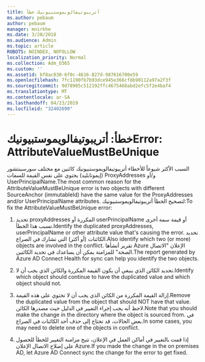 ```yaml
---
title: أتريبوتيفالويموستبيونيك خطأ
ms.author: pebaum
author: pebaum
manager: mnirkhe
ms.date: 3/20/2018
ms.audience: Admin
ms.topic: article
ROBOTS: NOINDEX, NOFOLLOW
localization_priority: Normal
ms.collection: Adm_O365
ms.custom: ''
ms.assetid: bf8ac830-6f0c-4616-827d-987616700e59
ms.openlocfilehash: 7fc1190fb7b93dce945e366cf8b90112a97a2f3f
ms.sourcegitcommit: 9d78905c512192ffc4675468abd2efc5f2e4baf4
ms.translationtype: MT
ms.contentlocale: ar-SA
ms.lasthandoff: 04/23/2019
ms.locfileid: "32402690"
---
```

# <a name="error-attributevaluemustbeunique"></a><span data-ttu-id="2b528-102">خطأ: أتريبوتيفالويموستبيونيك</span><span class="sxs-lookup"><span data-stu-id="2b528-102">Error: AttributeValueMustBeUnique</span></span>

<span data-ttu-id="2b528-103">السبب الأكثر شيوعاً للأخطاء أتريبوتيفالويموستبيونيك كائنين مع مختلف سورسينتشور (إيموتابليد) يحتوي على نفس القيمة للسمات ProxyAddresses و/أو UserPrincipalName.</span><span class="sxs-lookup"><span data-stu-id="2b528-103">The most common reason for the AttributeValueMustBeUnique error is two objects with different SourceAnchor (immutableId) have the same value for the ProxyAddresses and/or UserPrincipalName attributes.</span></span> <span data-ttu-id="2b528-104">لتصحيح الخطأ أتريبوتيفالويموستبيونيك:</span><span class="sxs-lookup"><span data-stu-id="2b528-104">To fix the AttributeValueMustBeUnique error:</span></span>
  
1. <span data-ttu-id="2b528-105">تحديد proxyAddresses المكررة أو userPrincipalName أو قيمة سمة أخرى تسبب هذا الخطأ.</span><span class="sxs-lookup"><span data-stu-id="2b528-105">Identify the duplicated proxyAddresses, userPrincipalName or other attribute value that's causing the error.</span></span> <span data-ttu-id="2b528-106">تحديد الكائنات (أو أكثر) التي تشارك في الصراع.</span><span class="sxs-lookup"><span data-stu-id="2b528-106">Also identify which two (or more) objects are involved in the conflict.</span></span> <span data-ttu-id="2b528-107">تقرير أنشأها Azure الإعلان "الاتصال الصحة" للمزامنة يمكن أن يساعدك في تحديد الكائنين.</span><span class="sxs-lookup"><span data-stu-id="2b528-107">The report generated by Azure AD Connect Health for sync can help you identify the two objects.</span></span>
    
2. <span data-ttu-id="2b528-108">تحديد الكائن الذي ينبغي أن يكون القيمة المكررة والكائن الذي يجب أن لا.</span><span class="sxs-lookup"><span data-stu-id="2b528-108">Identify which object should continue to have the duplicated value and which object should not.</span></span>
    
3. <span data-ttu-id="2b528-109">إزالة القيمة المكررة من الكائن الذي يجب أن لا تحتوي على هذه القيمة.</span><span class="sxs-lookup"><span data-stu-id="2b528-109">Remove the duplicated value from the object that should NOT have that value.</span></span> <span data-ttu-id="2b528-110">لاحظ أنه يجب إجراء التغيير في الدليل حيث مصدرها الكائن.</span><span class="sxs-lookup"><span data-stu-id="2b528-110">Note that you should make the change in the directory where the object is sourced from.</span></span> <span data-ttu-id="2b528-111">في بعض الحالات، قد تحتاج إلى حذف أحد الكائنات في الصراع.</span><span class="sxs-lookup"><span data-stu-id="2b528-111">In some cases, you may need to delete one of the objects in conflict.</span></span>
    
4. <span data-ttu-id="2b528-112">إذا قمت بالتغيير في أماكن العمل في الإعلان، تتيح مزامنة التغيير للخطأ للحصول على إصلاح الاتصال الإعلان Azure.</span><span class="sxs-lookup"><span data-stu-id="2b528-112">If you made the change in the on premises AD, let Azure AD Connect sync the change for the error to get fixed.</span></span>
    

